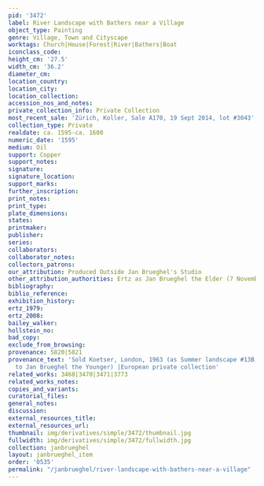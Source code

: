 ```yaml
---
pid: '3472'
label: River Landscape with Bathers near a Village
object_type: Painting
genre: Village, Town and Cityscape
worktags: Church|House|Forest|River|Bathers|Boat
iconclass_code:
height_cm: '27.5'
width_cm: '36.2'
diameter_cm:
location_country:
location_city:
location_collection:
accession_nos_and_notes:
private_collection_info: Private Collection
most_recent_sale: 'Zürich, Koller, Sale A170, 19 Sept 2014, lot #3043'
collection_type: Private
realdate: ca. 1595-ca. 1600
numeric_date: '1595'
medium: Oil
support: Copper
support_notes:
signature:
signature_location:
support_marks:
further_inscription:
print_notes:
print_type:
plate_dimensions:
states:
printmaker:
publisher:
series:
collaborators:
collaborator_notes:
collectors_patrons:
our_attribution: Produced Outside Jan Brueghel's Studio
other_attribution_authorities: Ertz as Jan Brueghel the Elder (7 November 2011)
bibliography:
biblio_reference:
exhibition_history:
ertz_1979:
ertz_2008:
bailey_walker:
hollstein_no:
bad_copy:
exclude_from_browsing:
provenance: 5820|5821
provenance_text: 'Sold Koetser, London, 1963 (as Summer landscape #13B; attributed
  to Jan Brueghel the Younger) |European private collection'
related_works: 3468|3470|3471|3773
related_works_notes:
copies_and_variants:
curatorial_files:
general_notes:
discussion:
external_resources_title:
external_resources_url:
thumbnail: img/derivatives/simple/3472/thumbnail.jpg
fullwidth: img/derivatives/simple/3472/fullwidth.jpg
collection: janbrueghel
layout: janbrueghel_item
order: '0535'
permalink: "/janbrueghel/river-landscape-with-bathers-near-a-village"
---
```

